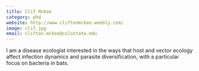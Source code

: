 ```yaml
---
title: Clif McKee
category: phd
website: http://www.cliftonmckee.weebly.com/
image: clif.jpg
email: clifton.mckee@colostate.edu
---
```


I am a disease ecologist interested in the ways that host and vector ecology affect infection dynamics and parasite diversification, with a particular focus on bacteria in bats.
